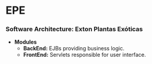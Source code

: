 # EPE
### Software Architecture: Exton Plantas Exóticas

* **Modules**
    * **BackEnd:** EJBs providing business logic.
    * **FrontEnd:** Servlets responsible for user interface.
